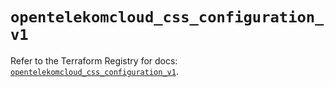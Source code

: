 # `opentelekomcloud_css_configuration_v1`

Refer to the Terraform Registry for docs: [`opentelekomcloud_css_configuration_v1`](https://registry.terraform.io/providers/opentelekomcloud/opentelekomcloud/1.36.34/docs/resources/css_configuration_v1).
